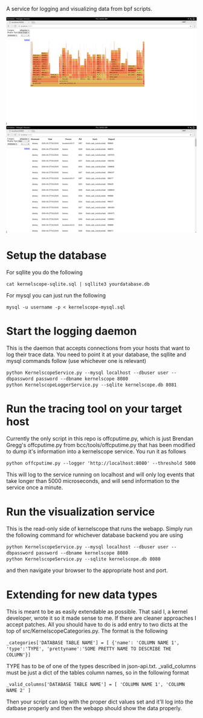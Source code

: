 A service for logging and visualizing data from bpf scripts.

![Flame Graph](flamegraph.png)
![Table](table.png)

# Setup the database

For sqllite you do the following

```
cat kernelscope-sqlite.sql | sqllite3 yourdatabase.db
```

For mysql you can just run the following

```
mysql -u username -p < kernelscope-mysql.sql
```

# Start the logging daemon

This is the daemon that accepts connections from your hosts that want to log
their trace data.  You need to point it at your database, the sqllite and mysql
commands follow (use whichever one is relevant)

```
python KernelscopeService.py --mysql localhost --dbuser user --dbpassword password --dbname kernelscope 8080
python KernelscopeLoggerService.py --sqlite kernelscope.db 8081
```


# Run the tracing tool on your target host

Currently the only script in this repo is offcputime.py, which is just Brendan
Gregg's offcputime.py from bcc/tools/offcputime.py that has been modified to
dump it's information into a kernelscope service.  You run it as follows

```
python offcputime.py --logger 'http://localhost:8080' --threshold 5000
```

This will log to the service running on localhost and will only log events that
take longer than 5000 microseconds, and will send information to the service
once a minute.

# Run the visualization service

This is the read-only side of kernelscope that runs the webapp.  Simply run the
following command for whichever database backend you are using

```
python KernelscopeService.py --mysql localhost --dbuser user --dbpassword password --dbname kernelscope 8080
python KernelscopeService.py --sqlite kernelscope.db 8080
```

and then navigate your browser to the appropriate host and port.

# Extending for new data types

This is meant to be as easily extendable as possible.  That said I, a kernel
developer, wrote it so it made sense to me.  If there are cleaner approaches I
accept patches.  All you should have to do is add entry to two dicts at the top
of src/KernelscopeCategories.py.  The format is the following

```
_categories['DATABASE TABLE NAME'] = [ {'name': 'COLUMN NAME 1', 'type':'TYPE', 'prettyname':'SOME PRETTY NAME TO DESCRIBE THE COLUMN'}]
```

TYPE has to be of one of the types described in json-api.txt.  _valid_columns
must be just a dict of the tables column names, so in the following format

```
_valid_columns['DATABASE TABLE NAME'] = [ 'COLUMN NAME 1', 'COLUMN NAME 2' ]
```

Then your script can log with the proper dict values set and it'll log into the
datbase properly and then the webapp should show the data properly.
